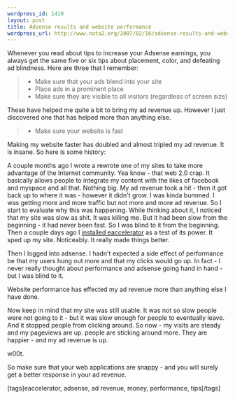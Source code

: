 ```yaml
--- 
wordpress_id: 1410
layout: post
title: Adsense results and website performance
wordpress_url: http://www.nata2.org/2007/02/16/adsense-results-and-website-performance/
---
```

<p>Whenever you read about tips to increase your Adsense earnings, you always get the same five or six tips about placement, color, and defeating ad&nbsp;blindness.&nbsp;Here are three that I remember:</p> <blockquote> <ul> <li>Make sure that your ads blend into your site  <li>Place ads in a prominent place  <li>Make sure they are visible to all visitors (regardless of screen size)</li></ul></blockquote> <p>These have helped me quite a bit to bring my ad revenue up. However I just discovered one that has helped more than anything else. </p> <blockquote> <ul> <li>Make sure your website is fast</li></ul></blockquote> <p>Making my website faster has doubled and almost tripled my ad revenue. It is insane. So here is some history:</p> <p>A couple months ago I wrote a rewrote one of my sites to take more advantage of the Internet community. Yea know - that web 2.0 crap. It basically allows people to integrate my content with the likes of facebook and myspace and all that. Nothing big. My ad revenue took a hit - then it got back up to where it was - however it didn't grow. I was kinda bummed. I was getting more and more traffic but not more and more ad revenue. So I start to evaluate why this was happening. While thinking about it, I noticed that my site was slow as shit. It was killing me. But it had been slow from the beginning - it had never been fast. So I was blind to it from the beginning. Then a couple days ago I <a href="http://www.nata2.org/2007/02/14/eaccelerator-made-it-faster/">installed eaccelerator</a> as a test of its power. It sped up my site. Noticeably. It really made things better. </p> <p>Then I logged into adsense.&nbsp;I hadn't expected a side effect of performance be that my users hung out more and that my clicks would go up. In fact - I never really thought about performance and adsense going hand in hand - but I was blind to it. </p> <p>Website performance has effected my ad revenue more than anything else I have done. </p> <p>Now keep in mind that my site was still usable. It was not so slow people were not going to it - but it was slow enough for people to eventually leave. And it stopped people from clicking around. So now - my visits are steady and my pageviews are up. people are sticking around more. They are happier - and my ad revenue is up. </p> <p>w00t. </p> <p>So make sure that your web applications are snappy - and you will surely get a better response in your ad revenue. </p> <div class="wlWriterSmartContent" id="0767317B-992E-4b12-91E0-4F059A8CECA8:2071c921-3a5a-45e3-8d49-ed9083a4f11e" contenteditable="false" style="padding-right: 0px; display: inline; padding-left: 0px; padding-bottom: 0px; margin: 0px; padding-top: 0px">[tags]eaccelerator, adsense, ad revenue, money, performance, tips[/tags]</div>
